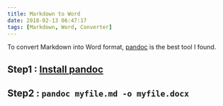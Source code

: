 ```yaml
---
title: Markdown to Word
date: 2018-02-13 06:47:17
tags: [Markdown, Word, Converter]
---
```


To convert Markdown into Word format, [pandoc](https://github.com/jgm/pandoc/wiki) is the best tool I found.

## Step1 : [Install pandoc](https://github.com/jgm/pandoc/releases)
## Step2 : `pandoc myfile.md -o myfile.docx`